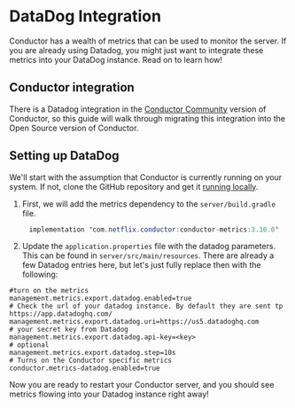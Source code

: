 # DataDog Integration

Conductor has a wealth of metrics that can be used to monitor the server.  If you are already using Datadog, you might just want to integrate these metrics into your DataDog instance.  Read on to learn how!


## Conductor integration

There is a Datadog integration in the [Conductor Community](https://github.com/Netflix/conductor-community) version of Conductor, so this guide will walk through migrating this integration into the Open Source version of Conductor.

## Setting up DataDog

We'll start with the assumption that Conductor is currently running on your system.  If not, clone the GitHub repository and get it [running locally](/content/docs/getting-started/install/running-locally).  

1. First, we will add the metrics dependency to the `server/build.gradle` file.  

```java
     implementation 'com.netflix.conductor:conductor-metrics:3.10.0'
```
2. Update the `application.properties` file with the datadog parameters.  This can be found in `server/src/main/resources`.  There are already a few Datadog entries here, but let's just fully replace then with the following:


```shell
#turn on the metrics
management.metrics.export.datadog.enabled=true
# Check the url of your datadog instance. By default they are sent tp https://app.datadoghq.com/
management.metrics.export.datadog.uri=https://us5.datadoghq.com
# your secret key from Datadog
management.metrics.export.datadog.api-key=<key>
# optional
management.metrics.export.datadog.step=10s
# Turns on the Conductor specific metrics
conductor.metrics-datadog.enabled=true

```

Now you are ready to restart your Conductor server, and you should see metrics flowing into your Datadog instance right away!